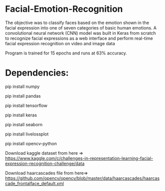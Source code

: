 # Facial-Emotion-Recognition
The objective was to classify faces based on the emotion shown in the facial expression into one of seven categories of basic human emotions. A convolutional neural network (CNN) model was built in Keras from scratch to recognize facial expressions as a web interface and perform real-time facial expression recognition on video and image data

Program is trained for 15 epochs and runs at 63% accuracy.

# Dependencies:

pip install numpy

pip install pandas

pip install tensorflow

pip install keras

pip install seaborn

pip install livelossplot

pip install opencv-python

Download kaggle dataset from here => https://www.kaggle.com/c/challenges-in-representation-learning-facial-expression-recognition-challenge/data

Download haarcascades file from here=> https://github.com/opencv/opencv/blob/master/data/haarcascades/haarcascade_frontalface_default.xml
